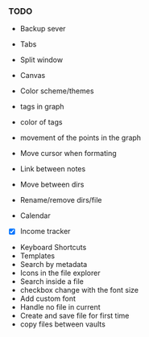 ### TODO
- Backup sever
- Tabs
- Split window
- Canvas
- Color scheme/themes

- tags in graph
- color of tags
- movement of the points in the graph

- Move cursor when formating

- Link between notes
- Move between dirs
- Rename/remove dirs/file

- Calendar
- [x] Income tracker
- Keyboard Shortcuts
- Templates
- Search by metadata
- Icons in the file explorer
- Search inside a file
- checkbox change with the font size
- Add custom font
- Handle no file in current
- Create and save file for first time
- copy files between vaults
